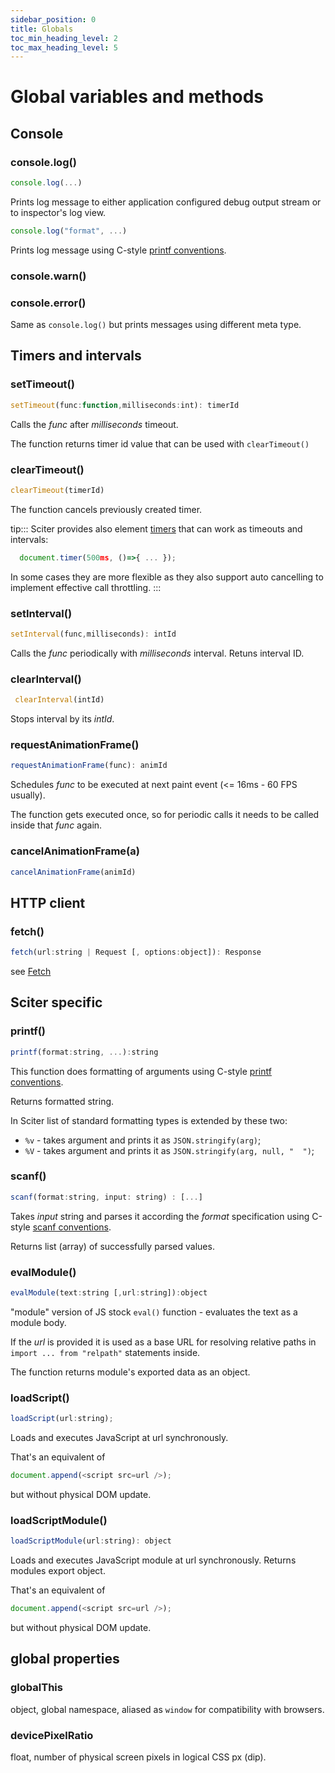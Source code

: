 ```yaml
---
sidebar_position: 0
title: Globals
toc_min_heading_level: 2
toc_max_heading_level: 5
---
```


# Global variables and methods


## Console

### console.log()

```js
console.log(...)
```

Prints log message to either application configured debug output stream or to inspector's log view. 

```js
console.log("format", ...)
```

Prints log message using C-style [printf conventions](https://en.cppreference.com/w/cpp/io/c/fprintf).

### console.warn()
### console.error()

Same as `console.log()` but prints messages using different meta type. 

## Timers and intervals

### setTimeout()

```js
setTimeout(func:function,milliseconds:int): timerId
```

Calls the _func_ after _milliseconds_ timeout.

The function returns timer id value that can be used with `clearTimeout()`

### clearTimeout()

```js
clearTimeout(timerId)
```

The function cancels previously created timer.

tip:::
Sciter provides also element [timers](Element#timer) that can work as timeouts and intervals:
```js
  document.timer(500ms, ()=>{ ... });
```
In some cases they are more flexible as they also support auto cancelling to implement effective call throttling.
:::

### setInterval()

```js
setInterval(func,milliseconds): intId
```

Calls the _func_ periodically with _milliseconds_ interval. Retuns interval ID.

### clearInterval()

```js
 clearInterval(intId)
```

Stops interval by its _intId_.

### requestAnimationFrame()

```js
requestAnimationFrame(func): animId
```

Schedules _func_ to be executed at next paint event (<= 16ms - 60 FPS usually).

The function gets executed once, so for periodic calls it needs to be called inside that _func_ again.

### cancelAnimationFrame(a)

```js
cancelAnimationFrame(animId)
```

## HTTP client

### fetch()

```js
fetch(url:string | Request [, options:object]): Response
```
see [Fetch](../JS.runtime/Fetch)

## Sciter specific

### printf()

```js
printf(format:string, ...):string
```
  
This function does formatting of arguments using C-style [printf conventions](https://en.cppreference.com/w/cpp/io/c/fprintf).
  
Returns formatted string.

In Sciter list of standard formatting types is extended by these two: 

+ `%v` - takes argument and prints it as `JSON.stringify(arg)`;
+ `%V` - takes argument and prints it as `JSON.stringify(arg, null, "  ")`;

### scanf()

```js
scanf(format:string, input: string) : [...]
```

Takes *input* string and parses it according the *format* specification using C-style [scanf conventions](https://en.cppreference.com/w/c/io/fscanf). 

Returns list (array) of successfully parsed values.

### evalModule()

```js
evalModule(text:string [,url:string]):object
```
  
"module" version of JS stock `eval()` function - evaluates the text as a module body.
  
If the _url_ is provided it is used as a base URL for resolving relative paths in `import ... from "relpath"` statements inside.

The function returns module's exported data as an object.

### loadScript()

```js
loadScript(url:string);
```
Loads and executes JavaScript at url synchronously.

That's an equivalent of 
```js
document.append(<script src=url />);
```
but without physical DOM update.

### loadScriptModule()

```js
loadScriptModule(url:string): object
```
Loads and executes JavaScript module at url synchronously. Returns modules export object.

That's an equivalent of 
```js
document.append(<script src=url />);
```
but without physical DOM update.
  

## global properties

### globalThis

object, global namespace, aliased as `window` for compatibility with browsers.

### devicePixelRatio

float, number of physical screen pixels in logical CSS px (dip).
